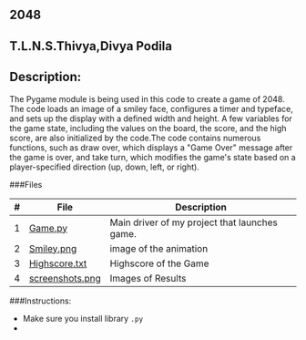 ## 2048
## T.L.N.S.Thivya,Divya Podila
## Description:

The Pygame module is being used in this code to create a game of 2048. The code loads an image of a smiley face, configures a timer and typeface, and sets up the 
display with a defined width and height. A few variables for the game state, including the values on the board, the score, and the high score, are also initialized by
the code.The code contains numerous functions, such as draw over, which displays a "Game Over" message after the game is over, and take turn, which modifies the game's
state based on a player-specified direction (up, down, left, or right). 

###Files

|   #   | File                                                     | Description                                        |
| :---: | ---------------------------------------------------------| -------------------------------------------------- |
|   1   | [Game.py](/Assignments/02-P01/game.py)                   | Main driver of my project that launches game.      |
|   2   | [Smiley.png](/Assignments/02-P01/smiley.png)             | image of the animation                             |     
|   3   | [Highscore.txt](/Assignments/02-P01/highscore.txt)       | Highscore of the Game                              |
|   4   | [screenshots.png](/Assignments/02-P01/Screenshots.png)           | Images of Results                                  |

###Instructions:
- Make sure you install library `.py`
- 

